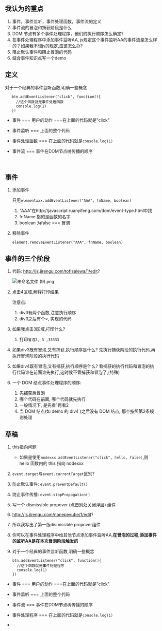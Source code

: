## 我认为的重点

1. 事件，事件监听，事件处理函数，事件流的定义
2. 事件流的冒泡和捕获阶段是什么
3. DOM 节点有多个事件处理程序，他们的执行顺序怎么确定?
4. 在事件处理程序中添加事件监听AA, js规定这个事件监听AA的事件流是怎么样的？如果我不想js的规定,应该怎么办?
5. 阻止默认事件和阻止冒泡的代码
6. 结合事件知识点写一个demo





## 定义

对于一个经典的事件监听函数,明确一些概念

```
   btn.addEventListener("click", function(){
     //这个函数就是事件处理函数
     console.log(1)
   })
```

- 事件 === 用户的动作 ===在上面的代码就是"click"

- 事件监听 === 上面的整个代码

- 事件处理函数 === 在上面的代码就是`console.log(1)`

- 事件流 === 事件在DOM节点树传播的顺序

  ​







## 事件

1. 添加事件

   只用`elementxxx.addEventListener("AAA", fnName, boolean)`
   1. "AAA"在http://javascript.ruanyifeng.com/dom/event-type.html中找
   2. fnName 指的是函数的名字
   3. boolean 为false === 冒泡

2. 移除事件

   `element.removeEventListener("AAA", fnName, boolean)`


## 事件的三个阶段

1. 代码: http://js.jirengu.com/tofisalewa/1/edit?

   ![未命名文件 (9).png](http://upload-images.jianshu.io/upload_images/5529438-3ca1cd80186bc2c1.png?imageMogr2/auto-orient/strip%7CimageView2/2/w/1240)

2. 点击4区域,解释打印结果

   注意点: 

   1. div3有两个函数,注意执行顺序
   2. div3之后有个×, 实现的代码

3. 如果我点击3区域,打印什么?

   1. 打印`冒泡2, 3 ,33333`

4. 如果div3既有冒泡,又有捕获,执行顺序是什么?    先执行捕获阶段的执行代码,再执行冒泡阶段的执行代码

5. 如果div4既有冒泡,又有捕获,执行顺序是什么?    看捕获的执行代码和冒泡的执行代码谁在前面谁先执行,这时候不管捕获和冒泡了,(特殊)

6. 一个 DOM 结点事件处理程序的顺序: 

   1. 先捕获后冒泡
   2. 哪个代码在前面, 哪个代码就先执行
   3. 一般情况下, 是先看1再看2
   4. 当 DOM 结点(如 demo 的 div4 )之后没有 DOM 结点, 那个按照第2条规则处理







## 草稿

1. this指向问题

   - 如果是使用`nodexxx.addEventListener("click", hello, false)`,则 hello 函数内的 this 指向 nodexxx
2. `event.target`与`event.currentTarget`区别?
3. 防止默认事件: `event.preventDefault()`
4. 防止事件传播: `event.stopPropagation()`
5. 写一个 dismissible propover (点击别处关闭浮层) 组件
6. http://js.jirengu.com/nanepevube/1/edit?
7. 所以我写出了第一版dismissible propover组件
8. 你可以在事件处理程序中给其他节点添加事件监听AA,**在冒泡的过程,添加事件的监听AA是在本次冒泡阶段触发的**
9. 对于一个经典的事件监听函数,明确一些概念

   ```
   btn.addEventListener("click", function(){
     //这个函数就是事件处理程序
     console.log(1)
   })
   ```

-  事件 === 用户的动作 ===在上面的代码就是"click"

-  事件监听 === 上面的整个代码

-  事件流 === 事件在DOM节点树传播的顺序

-  事件处理程序 === 在上面的代码就是`console.log(1)`

-  ​

   ​

   ​